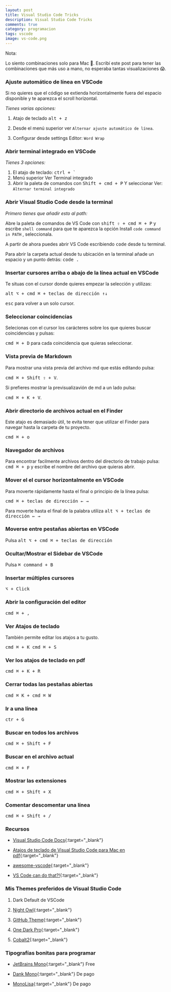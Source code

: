 ```yaml
---
layout: post
title: Visual Studio Code Tricks
description: Visual Studio Code Tricks
comments: true
category: programacion
tags: vscode
image: vs-code.png
---
```


<div class="alert alert-info" role="alert">
<p><i class="fas fa-sticky-note"></i> Nota:</p>
 <p>Lo siento combinaciones solo para Mac .  Escribí este post para tener las combinaciones que más uso a mano, no esperaba tantas visualizaciones 😱.</p>
</div>

### Ajuste automático de línea en VSCode

Si no quieres que el código se extienda horizontalmente fuera del espacio disponible y te aparezca el scroll horizontal.

*Tienes varias opciones:*

1. Atajo de teclado <kbd>alt + z</kbd>

2. Desde el menú superior ver `Alternar ajuste automático de línea`.

3. Configurar desde settings Editor: `Word Wrap`

### Abrir terminal integrado en VSCode

*Tienes 3 opciones:*

1. El atajo de teclado: <kbd>ctrl +  `</kbd>
2. Menú superior Ver Terminal integrado
3. Abrir la paleta de comandos con <kbd>Shift + cmd + P</kbd> Y seleccionar Ver: `Alternar terminal integrado`

### Abrir Visual Studio Code desde la terminal

*Primero tienes que añadir esto al path:*

Abre la paleta de comandos de VS Code con <kbd>shift ⇧ + cmd ⌘ + P</kbd> y escribe `shell command` para que te aparezca la opción Install `code command in PATH` , seleccionala.

A partir de ahora puedes abrir VS Code escribiendo <kbd>code</kbd> desde tu terminal.

Para abrir la carpeta actual desde tu ubicación en la terminal añade un espacio y un punto detrás: <kbd>code .</kbd>

### Insertar cursores arriba o abajo de la línea actual en VSCode

Te situas con el cursor donde quieres empezar la selección y utilizas:

<kbd>alt ⌥ + cmd ⌘ + teclas de dirección ↑↓</kbd>

<kbd>esc</kbd> para volver a un solo cursor.

### Seleccionar coincidencias
Selecionas con el cursor los carácteres sobre los que quieres buscar coincidencias y pulsas:

<kbd>cmd ⌘ + D</kbd> para cada coincidencia que quieras seleccionar.

### Vista previa de Markdown

Para mostrar una vista previa del archivo md que estás editando pulsa:

<kbd>cmd ⌘ + Shift ⇧ +  V</kbd>.

Si prefieres mostrar la previsualizavión de md a un lado pulsa: 

<kbd>cmd ⌘ + K +  V</kbd>.

### Abrir directorio de archivos actual en el Finder
Este atajo es demasiado útil, te evita tener que utilizar el Finder para navegar hasta la carpeta de tu proyecto.

<kbd>cmd ⌘ + o</kbd>

### Navegador de archivos
Para encontrar facilmente archivos dentro del directorio de trabajo pulsa: <kbd>cmd ⌘ + p</kbd> y escribe el nombre del archivo que quieras abrir.


### Mover el el cursor horizontalmente en VSCode

Para moverte rápidamente hasta el final o principio de la línea pulsa: 

<kbd>cmd ⌘ + teclas de dirección ← →</kbd>

Para moverte hasta el final de la palabra utiliza <kbd>alt ⌥ + teclas de dirección ← →</kbd>

### Moverse entre pestañas abiertas en VSCode

Pulsa <kbd>alt ⌥ + cmd ⌘ + teclas de dirección</kbd>

### Ocultar/Mostrar el Sidebar de VSCode

Pulsa <kbd>⌘ command + B</kbd>

### Insertar múltiples cursores

<kbd>⌥ + Click</kbd>

### Abrir la configuración del editor

<kbd>cmd ⌘ + ,</kbd>

### Ver Atajos de teclado

También permite editar los atajos a tu gusto.

<kbd>cmd ⌘ + K cmd ⌘ + S</kbd>

### Ver los atajos de teclado en pdf

<kbd>cmd ⌘ + K + R</kbd>

### Cerrar todas las pestañas abiertas

<kbd>cmd ⌘  K + cmd ⌘ W</kbd>

### Ir a una línea

<kbd>ctr + G</kbd>

### Buscar en todos los archivos

<kbd>cmd ⌘ + Shift + F</kbd>

### Buscar en el archivo actual

<kbd>cmd ⌘ + F</kbd>

### Mostrar las extensiones

<kbd>cmd ⌘ + Shift + X</kbd>

### Comentar descomentar una línea

<kbd>cmd ⌘ + Shift + /</kbd>

### Recursos

- [Visual Studio Code Docs](https://code.visualstudio.com/docs){:target="_blank"}

- [Atajos de teclado de Visual Studio Code para Mac en pdf](https://code.visualstudio.com/shortcuts/keyboard-shortcuts-macos.pdf){:target="_blank"}

- [awesome-vscode](https://github.com/viatsko/awesome-vscode){:target="_blank"}

- [VS Code can do that?!](https://vscodecandothat.com/){:target="_blank"}

### Mis Themes preferidos de Visual Studio Code 

1. Dark Default de VSCode

2. [Night Owl](https://marketplace.visualstudio.com/items?itemName=sdras.night-owl){:target="_blank"}

3. [GitHub Theme](https://marketplace.visualstudio.com/items?itemName=GitHub.github-vscode-theme){:target="_blank"}

4. [One Dark Pro](https://marketplace.visualstudio.com/items?itemName=zhuangtongfa.Material-theme){:target="_blank"}

5. [Cobalt2](https://marketplace.visualstudio.com/items?itemName=wesbos.theme-cobalt2){:target="_blank"}

### Tipografías bonitas para programar

- [JetBrains Mono](https://www.jetbrains.com/es-es/lp/mono/){:target="_blank"} Free

- [Dank Mono](https://philpl.gumroad.com/l/dank-mono){:target="_blank"} De pago

- [MonoLisa](https://www.monolisa.dev/){:target="_blank"} De pago
